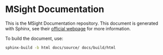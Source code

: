 # MSight Documentation
This is the MSight Documentation repository. This document is generated with Sphinx, see their [official webpage](https://www.sphinx-doc.org) for more information.

To build the document, use:
```bash
sphinx-build -b html docs/source/ docs/build/html
```